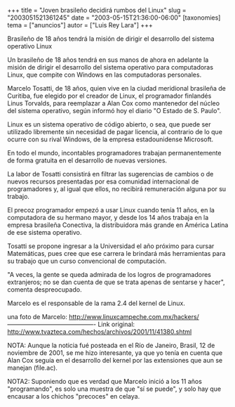+++
title = "Joven brasileño decidirá rumbos del Linux"
slug = "2003051521361245"
date = "2003-05-15T21:36:00-06:00"
[taxonomies]
tema = ["anuncios"]
autor = ["Luis Rey Lara"]
+++

Brasileño de 18 años tendrá la misión de dirigir el desarrollo del
sistema operativo Linux

<!-- more -->
Un brasileño de 18 años tendrá en sus manos de ahora en adelante la
misión de dirigir el desarrollo del sistema operativo para computadoras
Linux, que compite con Windows en las computadoras personales.

Marcelo Tosatti, de 18 años, quien vive en la ciudad meridional
brasileña de Curitiba, fue elegido por el creador de Linux, el
programador finlandés Linus Torvalds, para reemplazar a Alan Cox como
mantenedor del núcleo del sistema operativo, según informó hoy el diario
&quot;O Estado de S. Paulo&quot;.

Linux es un sistema operativo de código abierto, o sea, que puede ser
utilizado libremente sin necesidad de pagar licencia, al contrario de lo
que ocurre con su rival Windows, de la empresa estadounidense Microsoft.

En todo el mundo, incontables programadores trabajan permanentemente de
forma gratuita en el desarrollo de nuevas versiones.

La labor de Tosatti consistirá en filtrar las sugerencias de cambios o
de nuevos recursos presentadas por esa comunidad internacional de
programadores y, al igual que ellos, no recibirá remuneración alguna por
su trabajo.

El precoz programador empezó a usar Linux cuando tenía 11 años, en la
computadora de su hermano mayor, y desde los 14 años trabaja en la
empresa brasileña Conectiva, la distribuidora más grande en América
Latina de ese sistema operativo.

Tosatti se propone ingresar a la Universidad el año próximo para cursar
Matemáticas, pues cree que ese carrera le brindará más herramientas para
su trabajo que un curso convencional de computación.

&quot;A veces, la gente se queda admirada de los logros de programadores
extranjeros; no se dan cuenta de que se trata apenas de sentarse y
hacer&quot;, comenta despreocupado.

Marcelo es el responsable de la rama 2.4 del kernel de Linux.

una foto de Marcelo: <http://www.linuxcampeche.com.mx/hackers/>
——————————————- Link original:
<http://www.tvazteca.com/hechos/archivos/2001/11/41380.shtml>

NOTA: Aunque la noticia fué posteada en el Río de Janeiro, Brasil, 12 de
noviembre de 2001, se me hizo interesante, ya que yo tenía en cuenta que
Alan Cox seguía en el desarrollo del kernel por las extensiones que aun
se manejan (file.ac).

NOTA2: Suponiendo que es verdad que Marcelo inició a los 11 años
&quot;programando&quot;, es solo una muestra de que &quot;sí se
puede&quot;, y solo hay que encausar a los chichos &quot;precoces&quot;
en celaya.
